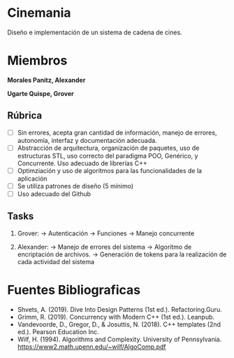 # Cinemania
Diseño e implementación de un sistema de cadena de cines.

# Miembros

**Morales Panitz, Alexander**

**Ugarte Quispe, Grover**

## Rúbrica
- [ ] Sin errores, acepta gran cantidad de información, manejo de errores, autonomía, interfaz y documentación adecuada.
- [ ] Abstracción de arquitectura, organización de paquetes, uso de estructuras STL, uso correcto del paradigma POO, Genérico, y Concurrente. Uso adecuado de librerías C++
- [ ] Optimziación y uso de algoritmos para las funcionalidades de la aplicación
- [ ] Se utiliza patrones de diseño (5 mínimo)
- [ ] Uso adecuado del Github

## Tasks

1. Grover:
    -> Autenticación
    -> Funciones
    -> Manejo concurrente

2. Alexander:
    -> Manejo de errores del sistema
    -> Algoritmo de encriptación de archivos.
    -> Generación de tokens para la realización de cada actividad del sistema

# Fuentes Bibliograficas

-   Shvets, A. (2019). Dive Into Design Patterns (1st ed.). Refactoring.Guru.
-   Grimm, R. (2019). Concurrency with Modern C++ (1st ed.). Leanpub.
-   Vandevoorde, D., Gregor, D., & Josuttis, N. (2018). C++ templates (2nd ed.). Pearson Education Inc.
-   Wilf, H. (1994). Algorithms and Complexity. University of Pennsylvania. https://www2.math.upenn.edu/~wilf/AlgoComp.pdf